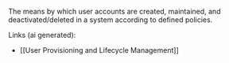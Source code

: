 The means by which user accounts are created, maintained, and deactivated/deleted in a system according to defined policies.

Links (ai generated):
 - [[User Provisioning and Lifecycle Management]]
